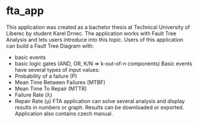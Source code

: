 # fta_app
This application was created as a bachelor thesis at Technical University of Liberec by student Karel Drnec. 
The application works with Fault Tree Analysis and lets users introduce into this topic.
Users of this application can build a Fault Tree Diagram with:
  - basic events 
  - basic logic gates (AND, OR, K/N => k-out-of-n components)
Basic events have several types of input values:
  - Probability of a failure (P)
  - Mean Time Between Failures (MTBF)
  - Mean Time To Repair (MTTR)
  - Failure Rate (λ)
  - Repair Rate (μ)
FTA application can solve several analysis and display results in numbers or graph.
Results can be downloaded or exported.
Application also contains czech manual.
